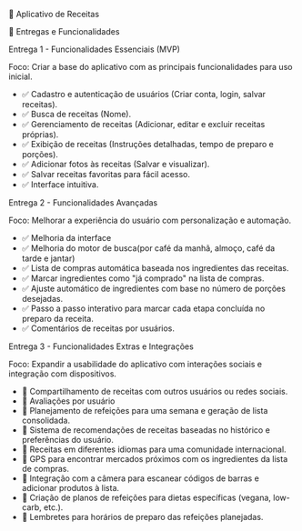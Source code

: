 📌 Aplicativo de Receitas

🚀 Entregas e Funcionalidades

Entrega 1 - Funcionalidades Essenciais (MVP)

Foco: Criar a base do aplicativo com as principais funcionalidades para uso inicial.

* ✅ Cadastro e autenticação de usuários (Criar conta, login, salvar receitas).
* ✅ Busca de receitas (Nome).
* ✅ Gerenciamento de receitas (Adicionar, editar e excluir receitas próprias).
* ✅ Exibição de receitas (Instruções detalhadas, tempo de preparo e porções).
* ✅ Adicionar fotos às receitas (Salvar e visualizar).
* ✅ Salvar receitas favoritas para fácil acesso.
* ✅ Interface intuitiva.

Entrega 2 - Funcionalidades Avançadas

Foco: Melhorar a experiência do usuário com personalização e automação.
* ✅ Melhoria da interface
* ✅ Melhoria do motor de busca(por café da manhã, almoço, café da tarde e jantar)
* ✅ Lista de compras automática baseada nos ingredientes das receitas.
* ✅ Marcar ingredientes como "já comprado" na lista de compras.
* ✅ Ajuste automático de ingredientes com base no número de porções desejadas.
* ✅ Passo a passo interativo para marcar cada etapa concluída no preparo da receita.
* ✅ Comentários de receitas por usuários.

Entrega 3 - Funcionalidades Extras e Integrações

Foco: Expandir a usabilidade do aplicativo com interações sociais e integração com dispositivos.

* 🔹 Compartilhamento de receitas com outros usuários ou redes sociais.
* 🔹 Avaliações por usuário
* 🔹 Planejamento de refeições para uma semana e geração de lista consolidada.
* 🔹 Sistema de recomendações de receitas baseadas no histórico e preferências do usuário.
* 🔹 Receitas em diferentes idiomas para uma comunidade internacional.
* 🔹 GPS para encontrar mercados próximos com os ingredientes da lista de compras.
* 🔸 Integração com a câmera para escanear códigos de barras e adicionar produtos à lista.
* 🔸 Criação de planos de refeições para dietas específicas (vegana, low-carb, etc.).
* 🔸 Lembretes para horários de preparo das refeições planejadas.
